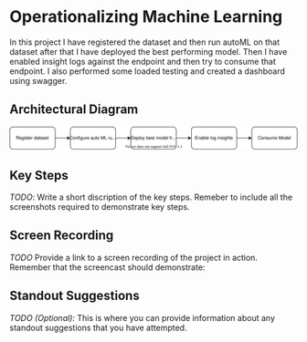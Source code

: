 

# Operationalizing Machine Learning

In this project I have registered the dataset and then run autoML on that dataset after that I have deployed the best performing model. Then I have enabled insight logs against the endpoint and then try to consume that endpoint. I also performed some loaded testing and created a dashboard using swagger. 

## Architectural Diagram
![Design](https://github.com/Sabyh/nd00333_AZMLND_C2/blob/master/check.svg)


## Key Steps
*TODO*: Write a short discription of the key steps. Remeber to include all the screenshots required to demonstrate key steps. 

## Screen Recording
*TODO* Provide a link to a screen recording of the project in action. Remember that the screencast should demonstrate:

## Standout Suggestions
*TODO (Optional):* This is where you can provide information about any standout suggestions that you have attempted.
